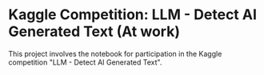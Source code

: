 # Kaggle Competition: LLM - Detect AI Generated Text (At work)

This project involves the notebook for participation in the Kaggle competition "LLM - Detect AI Generated Text".
